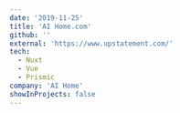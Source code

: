 ```yaml
---
date: '2019-11-25'
title: 'AI Home.com'
github: ''
external: 'https://www.upstatement.com/'
tech:
  - Nuxt
  - Vue
  - Prismic
company: 'AI Home'
showInProjects: false
---
```

